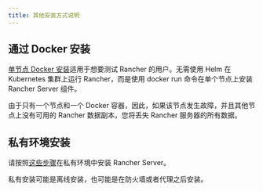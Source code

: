 ```yaml
---
title: 其他安装方式说明
---
```


## 通过 Docker 安装

[单节点 Docker 安装](/docs/installation/other-installation-methods/single-node-docker/_index)适用于想要测试 Rancher 的用户。无需使用 Helm 在 Kubernetes 集群上运行 Rancher，而是使用 docker run 命令在单个节点上安装 Rancher Server 组件。

由于只有一个节点和一个 Docker 容器，因此，如果该节点发生故障，并且其他节点上没有可用的 Rancher 数据副本，您将丢失 Rancher 服务器的所有数据。

## 私有环境安装

请按照[这些步骤](/docs/installation/other-installation-methods/air-gap/_index)在私有环境中安装 Rancher Server。

私有安装可能是离线安装，也可能是在防火墙或者代理之后安装。

